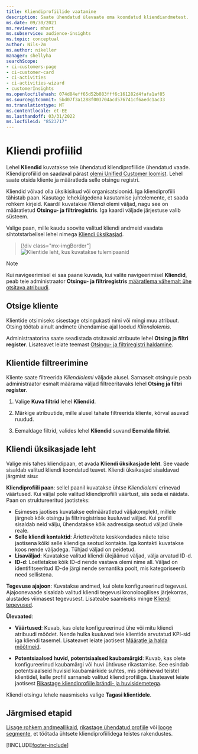 ```yaml
---
title: Kliendiprofiilide vaatamine
description: Saate ühendatud ülevaate oma koondatud kliendiandmetest.
ms.date: 09/30/2021
ms.reviewer: mhart
ms.subservice: audience-insights
ms.topic: conceptual
author: Nils-2m
ms.author: nikeller
manager: shellyha
searchScope:
- ci-customers-page
- ci-customer-card
- ci-activities
- ci-activities-wizard
- customerInsights
ms.openlocfilehash: 074d84eff65d52b083fff6c161282d4fafa1af85
ms.sourcegitcommit: 5bd07f3a1288f003704acd576741cf6aedc1ac33
ms.translationtype: MT
ms.contentlocale: et-EE
ms.lasthandoff: 03/31/2022
ms.locfileid: "8523717"
---
```

# <a name="customer-profiles"></a>Kliendi profiilid

Lehel **Kliendid** kuvatakse teie ühendatud kliendiprofiilide ühendatud vaade. Kliendiprofiilid on saadaval pärast [olemi Unified Customer loomist](data-unification.md). Lehel saate otsida kliente ja määratleda selle otsingu registri.

Kliendid võivad olla üksikisikud või organisatsioonid. Iga kliendiprofiili tähistab paan. Kasutage lehekülgedena kasutamise juhtelemente, et saada rohkem kirjeid. Kaardil kuvatakse *Kliendi* olemi väljad, nagu see on määratletud **Otsingu- ja filtriregistris**. Iga kaardi väljade järjestuse valib süsteem.

Valige paan, mille kaudu soovite valitud kliendi andmeid vaadata sihtotstarbelisel lehel nimega [Kliendi üksikasjad](customer-profiles.md#customer-details-page).

> [!div class="mx-imgBorder"] 
> ![Klientide leht, kus kuvatakse tulemipaanid](media/customers-page-result-tiles-B2C.png "Klientide leht, kus kuvatakse tulemipaanid")

> [!NOTE]
> Kui navigeerimisel ei saa paane kuvada, kui valite navigeerimisel **Kliendid**, peab teie administraator **Otsingu- ja filtriregistris** [määratlema vähemalt ühe otsitava atribuudi](search-filter-index.md).

## <a name="search-for-customers"></a>Otsige kliente

Klientide otsimiseks sisestage otsingukasti nimi või mingi muu atribuut. Otsing töötab ainult andmete ühendamise ajal loodud _Kliendiolemis_.

Administraatorina saate seadistada otsitavaid atribuute lehel **Otsing ja filtri register**. Lisateavet leiate teemast [Otsingu- ja filtriregistri haldamine](search-filter-index.md).

## <a name="filter-customers"></a>Klientide filtreerimine

Kliente saate filtreerida _Kliendiolemi_ väljade alusel. Sarnaselt otsingule peab administraator esmalt määrama väljad filtreeritavaks lehel **Otsing ja filtri register**.

1. Valige **Kuva filtrid** lehel **Kliendid**.

1. Märkige atribuutide, mille alusel tahate filtreerida kliente, kõrval asuvad ruudud.

1. Eemaldage filtrid, valides lehel **Kliendid** suvand **Eemalda filtrid**.

## <a name="customer-details-page"></a>Kliendi üksikasjade leht

Valige mis tahes kliendipaan, et avada **Kliendi üksikasjade leht**. See vaade sisaldab valitud kliendi koondatud teavet. Kliendi üksikasjad sisaldavad järgmist sisu:

**Kliendiprofiili paan**: sellel paanil kuvatakse ühtse _Kliendiolemi_ erinevad väärtused. Kui väljal pole valitud kliendiprofiili väärtust, siis seda ei näidata. Paan on struktureeritud jaotisteks:  
  - Esimeses jaotises kuvatakse eelmääratletud väljakomplekt, millele järgneb kõik otsingu ja filtriregistrisse kuuluvad väljad. Kui profiil sisaldab neid välju, ühendatakse kõik aadressiga seotud väljad ühele reale. 
  - **Selle kliendi kontaktid**: Äriettevõtete keskkondades näete teise jaotisena kõiki selle kliendiga seotud kontakte. Iga kontakti kuvatakse koos nende väljadega. Tühjad väljad on peidetud.
  - **Lisaväljad**: Kuvatakse valitud kliendi ülejäänud väljad, välja arvatud ID-d. 
  - **ID-d**: Loetletakse kõik ID-d nende vastava olemi nime all. Väljad on identifitseeritud ID-de järgi nende semantika poolt, mis kategoriseerib need sellistena.

**Tegevuse ajajoon**: Kuvatakse andmed, kui olete konfigureerinud tegevusi. Ajajoonevaade sisaldab valitud kliendi tegevusi kronoloogilises järjekorras, alustades viimasest tegevusest. Lisateabe saamiseks minge [Kliendi tegevused](activities.md).

**Ülevaated**:  
  - **Väärtused**: Kuvab, kas olete konfigureerinud ühe või mitu kliendi atribuudi mõõdet. Nende hulka kuuluvad teie klientide arvutatud KPI-sid iga kliendi tasemel. Lisateavet leiate jaotisest [Määratle ja halda mõõtmeid](measures.md).

  - **Potentsiaalsed huvid, potentsiaalsed kaubamärgid**: Kuvab, kas olete konfigureerinud kaubamärgi või huvi ühtivuse rikastamise. See esindab potentsiaalseid huvisid kaubamärkide suhtes, mis põhinevad teistel klientidel, kelle profiil sarnaneb valitud kliendiprofiiliga. Lisateavet leiate jaotisest [Rikastage kliendiprofiile brändi- ja huvisidemetega](enrichment-microsoft.md).

Kliendi otsingu lehele naasmiseks valige **Tagasi klientidele**.

## <a name="next-steps"></a>Järgmised etapid

[Lisage rohkem andmeallikaid](data-sources.md), [rikastage ühendatud profiile](enrichment-hub.md) või [looge segmente](segments.md), et töötada ühtsete kliendiprofiilidega teistes rakendustes.


[!INCLUDE[footer-include](../includes/footer-banner.md)]
